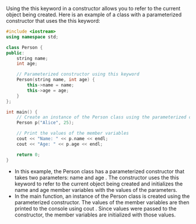 Using the  this  keyword in a constructor allows you to refer to the current object being created. Here is an example of a class with a parameterized constructor that uses the  this  keyword:  
```cpp
#include <iostream>
using namespace std;

class Person {
public:
    string name;
    int age;

    // Parameterized constructor using this keyword
    Person(string name, int age) {
        this->name = name;
        this->age = age;
    }
};

int main() {
    // Create an instance of the Person class using the parameterized constructor
    Person p("Alice", 25);

    // Print the values of the member variables
    cout << "Name: " << p.name << endl;
    cout << "Age: " << p.age << endl;

    return 0;
}
```
* In this example, the  Person  class has a parameterized constructor that takes two parameters:  name  and  age . The constructor uses the  this  keyword to refer to the current object being created and initializes the  name  and  age  member variables with the values of the parameters.
* In the  main  function, an instance of the  Person  class is created using the parameterized constructor. The values of the member variables are then printed to the console using  cout . Since values were passed to the constructor, the member variables are initialized with those values.